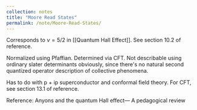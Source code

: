 ```yaml
---
collection: notes
title: "Moore Read States"
permalink: /note/Moore-Read-States/
---
```

Corresponds to $\nu = 5/2$ in [[Quantum Hall Effect]]. See section 10.2 of reference.

Normalized using Pfaffian. Determined via CFT. Not describable using ordinary slater determinants obviously, since there's no natural second quantized operator description of collective phenomena.

Has to do with p + ip superconductor and conformal field theory. For CFT, see section 13.1 of reference.

Reference: Anyons and the quantum Hall effect— A pedagogical review